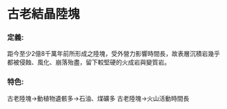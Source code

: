 # 古老結晶陸塊

### 定義:
距今至少2億8千萬年前所形成之陸塊，受外營力影響時間長，故表層沉積岩幾乎都被侵蝕、風化、崩落殆盡，留下較堅硬的火成岩與變質岩。
### 特色:
古老陸塊->動植物遺骸多->石油、煤礦多
古老陸塊->火山活動時間長